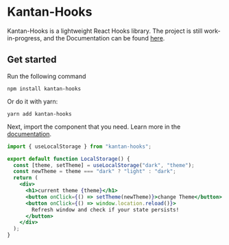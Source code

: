 # Kantan-Hooks

Kantan-Hooks is a lightweight React Hooks library. The project is still work-in-progress, and the Documentation can be found [here](https://kantan-hooks-docs.netlify.app/).

## Get started

Run the following command

```shell
npm install kantan-hooks
```

Or do it with yarn:

```shell
yarn add kantan-hooks
```

Next, import the component that you need. Learn more in the [documentation](https://kantan-hooks-docs.netlify.app/docs/intro).

```jsx title/App.js
import { useLocalStorage } from "kantan-hooks";

export default function LocalStorage() {
  const [theme, setTheme] = useLocalStorage("dark", "theme");
  const newTheme = theme === "dark" ? "light" : "dark";
  return (
    <div>
      <h1>current theme {theme}</h1>
      <button onClick={() => setTheme(newTheme)}>change Theme</button>
      <button onClick={() => window.location.reload()}>
        Refresh window and check if your state persists!
      </button>
    </div>
  );
}
```
